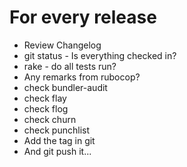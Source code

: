 
# For every release

- Review Changelog
- git status - Is everything checked in?
- rake - do all tests run?
- Any remarks from rubocop?
- check bundler-audit
- check flay
- check flog
- check churn
- check punchlist
- Add the tag in git
- And git push it...

